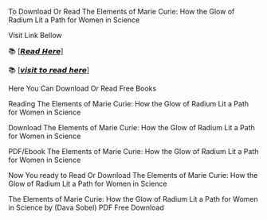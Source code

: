 To Download Or Read The Elements of Marie Curie: How the Glow of Radium Lit a Path for Women in Science

Visit Link Bellow

📚 [[𝙍𝙚𝙖𝙙 𝙃𝙚𝙧𝙚]](https://slicefile.web.app/krakenfiles/208580608)

📚 [[𝙫𝙞𝙨𝙞𝙩 𝙩𝙤 𝙧𝙚𝙖𝙙 𝙝𝙚𝙧𝙚]](https://uk.ebookarea.xyz/?book=208580608-the-elements-of-marie-curie)

Here You Can Download Or Read Free Books

Reading The Elements of Marie Curie: How the Glow of Radium Lit a Path for Women in Science

Download The Elements of Marie Curie: How the Glow of Radium Lit a Path for Women in Science

PDF/Ebook The Elements of Marie Curie: How the Glow of Radium Lit a Path for Women in Science

Now You ready to Read Or Download The Elements of Marie Curie: How the Glow of Radium Lit a Path for Women in Science

The Elements of Marie Curie: How the Glow of Radium Lit a Path for Women in Science by (Dava Sobel) PDF Free Download
